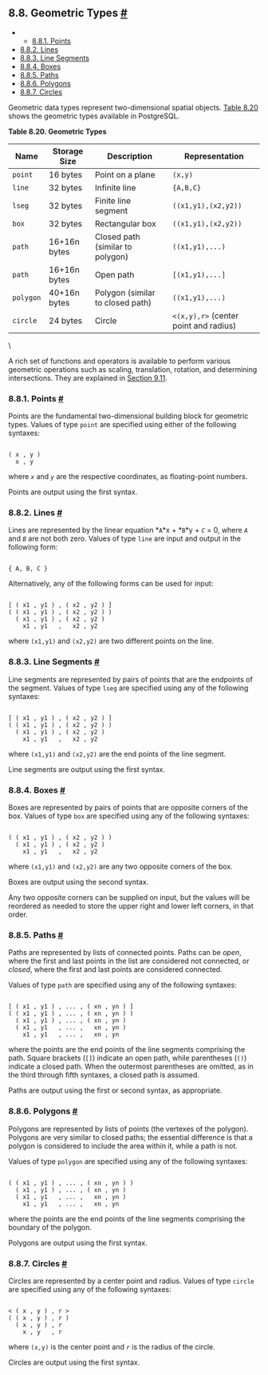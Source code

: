 ## 8.8. Geometric Types [#](#DATATYPE-GEOMETRIC)

* *   [8.8.1. Points](datatype-geometric.html#DATATYPE-GEOMETRIC-POINTS)
* [8.8.2. Lines](datatype-geometric.html#DATATYPE-LINE)
* [8.8.3. Line Segments](datatype-geometric.html#DATATYPE-LSEG)
* [8.8.4. Boxes](datatype-geometric.html#DATATYPE-GEOMETRIC-BOXES)
* [8.8.5. Paths](datatype-geometric.html#DATATYPE-GEOMETRIC-PATHS)
* [8.8.6. Polygons](datatype-geometric.html#DATATYPE-POLYGON)
* [8.8.7. Circles](datatype-geometric.html#DATATYPE-CIRCLE)

Geometric data types represent two-dimensional spatial objects. [Table 8.20](datatype-geometric.html#DATATYPE-GEO-TABLE "Table 8.20. Geometric Types") shows the geometric types available in PostgreSQL.

**Table 8.20. Geometric Types**

| Name      | Storage Size | Description                      | Representation                      |
| --------- | ------------ | -------------------------------- | ----------------------------------- |
| `point`   | 16 bytes     | Point on a plane                 | `(x,y)`                               |
| `line`    | 32 bytes     | Infinite line                    | `{A,B,C}`                             |
| `lseg`    | 32 bytes     | Finite line segment              | `((x1,y1),(x2,y2))`                   |
| `box`     | 32 bytes     | Rectangular box                  | `((x1,y1),(x2,y2))`                   |
| `path`    | 16+16n bytes | Closed path (similar to polygon) | `((x1,y1),...)`                       |
| `path`    | 16+16n bytes | Open path                        | `[(x1,y1),...]`                      |
| `polygon` | 40+16n bytes | Polygon (similar to closed path) | `((x1,y1),...)`                       |
| `circle`  | 24 bytes     | Circle                           | `<(x,y),r>` (center point and radius) |

\

A rich set of functions and operators is available to perform various geometric operations such as scaling, translation, rotation, and determining intersections. They are explained in [Section 9.11](functions-geometry.html "9.11. Geometric Functions and Operators").

### 8.8.1. Points [#](#DATATYPE-GEOMETRIC-POINTS)

Points are the fundamental two-dimensional building block for geometric types. Values of type `point` are specified using either of the following syntaxes:

```

( x , y )
  x , y
```

where *`x`* and *`y`* are the respective coordinates, as floating-point numbers.

Points are output using the first syntax.

### 8.8.2. Lines [#](#DATATYPE-LINE)

Lines are represented by the linear equation *`A`*x + *`B`*y + *`C`* = 0, where *`A`* and *`B`* are not both zero. Values of type `line` are input and output in the following form:

```

{ A, B, C }
```

Alternatively, any of the following forms can be used for input:

```

[ ( x1 , y1 ) , ( x2 , y2 ) ]
( ( x1 , y1 ) , ( x2 , y2 ) )
  ( x1 , y1 ) , ( x2 , y2 )
    x1 , y1   ,   x2 , y2
```

where `(x1,y1)` and `(x2,y2)` are two different points on the line.

### 8.8.3. Line Segments [#](#DATATYPE-LSEG)

Line segments are represented by pairs of points that are the endpoints of the segment. Values of type `lseg` are specified using any of the following syntaxes:

```

[ ( x1 , y1 ) , ( x2 , y2 ) ]
( ( x1 , y1 ) , ( x2 , y2 ) )
  ( x1 , y1 ) , ( x2 , y2 )
    x1 , y1   ,   x2 , y2
```

where `(x1,y1)` and `(x2,y2)` are the end points of the line segment.

Line segments are output using the first syntax.

### 8.8.4. Boxes [#](#DATATYPE-GEOMETRIC-BOXES)

Boxes are represented by pairs of points that are opposite corners of the box. Values of type `box` are specified using any of the following syntaxes:

```

( ( x1 , y1 ) , ( x2 , y2 ) )
  ( x1 , y1 ) , ( x2 , y2 )
    x1 , y1   ,   x2 , y2
```

where `(x1,y1)` and `(x2,y2)` are any two opposite corners of the box.

Boxes are output using the second syntax.

Any two opposite corners can be supplied on input, but the values will be reordered as needed to store the upper right and lower left corners, in that order.

### 8.8.5. Paths [#](#DATATYPE-GEOMETRIC-PATHS)

Paths are represented by lists of connected points. Paths can be *open*, where the first and last points in the list are considered not connected, or *closed*, where the first and last points are considered connected.

Values of type `path` are specified using any of the following syntaxes:

```

[ ( x1 , y1 ) , ... , ( xn , yn ) ]
( ( x1 , y1 ) , ... , ( xn , yn ) )
  ( x1 , y1 ) , ... , ( xn , yn )
  ( x1 , y1   , ... ,   xn , yn )
    x1 , y1   , ... ,   xn , yn
```

where the points are the end points of the line segments comprising the path. Square brackets (`[]`) indicate an open path, while parentheses (`()`) indicate a closed path. When the outermost parentheses are omitted, as in the third through fifth syntaxes, a closed path is assumed.

Paths are output using the first or second syntax, as appropriate.

### 8.8.6. Polygons [#](#DATATYPE-POLYGON)

Polygons are represented by lists of points (the vertexes of the polygon). Polygons are very similar to closed paths; the essential difference is that a polygon is considered to include the area within it, while a path is not.

Values of type `polygon` are specified using any of the following syntaxes:

```

( ( x1 , y1 ) , ... , ( xn , yn ) )
  ( x1 , y1 ) , ... , ( xn , yn )
  ( x1 , y1   , ... ,   xn , yn )
    x1 , y1   , ... ,   xn , yn
```

where the points are the end points of the line segments comprising the boundary of the polygon.

Polygons are output using the first syntax.

### 8.8.7. Circles [#](#DATATYPE-CIRCLE)

Circles are represented by a center point and radius. Values of type `circle` are specified using any of the following syntaxes:

```

< ( x , y ) , r >
( ( x , y ) , r )
  ( x , y ) , r
    x , y   , r
```

where `(x,y)` is the center point and *`r`* is the radius of the circle.

Circles are output using the first syntax.